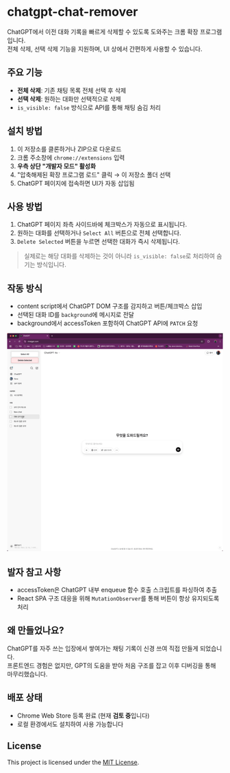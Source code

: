# chatgpt-chat-remover

ChatGPT에서 이전 대화 기록을 빠르게 삭제할 수 있도록 도와주는 크롬 확장 프로그램입니다.  
전체 삭제, 선택 삭제 기능을 지원하며, UI 상에서 간편하게 사용할 수 있습니다.

## 주요 기능

- **전체 삭제**: 기존 채팅 목록 전체 선택 후 삭제
- **선택 삭제**: 원하는 대화만 선택적으로 삭제
- `is_visible: false` 방식으로 API를 통해 채팅 숨김 처리

## 설치 방법

1. 이 저장소를 클론하거나 ZIP으로 다운로드  
2. 크롬 주소창에 `chrome://extensions` 입력  
3. **우측 상단 "개발자 모드" 활성화**  
4. "압축해제된 확장 프로그램 로드" 클릭 → 이 저장소 폴더 선택  
5. ChatGPT 페이지에 접속하면 UI가 자동 삽입됨

## 사용 방법

1. ChatGPT 페이지 좌측 사이드바에 체크박스가 자동으로 표시됩니다.
2. 원하는 대화를 선택하거나 `Select All` 버튼으로 전체 선택합니다.
3. `Delete Selected` 버튼을 누르면 선택한 대화가 즉시 삭제됩니다.

> 실제로는 해당 대화를 삭제하는 것이 아니라 `is_visible: false`로 처리하여 숨기는 방식입니다.

## 작동 방식

- content script에서 ChatGPT DOM 구조를 감지하고 버튼/체크박스 삽입
- 선택된 대화 ID를 `background`에 메시지로 전달
- background에서 accessToken 포함하여 ChatGPT API에 `PATCH` 요청

![chatgpt-chat-remover 시연](demo.gif)

## 발자 참고 사항

- accessToken은 ChatGPT 내부 enqueue 함수 호출 스크립트를 파싱하여 추출
- React SPA 구조 대응을 위해 `MutationObserver`를 통해 버튼이 항상 유지되도록 처리

## 왜 만들었나요?

ChatGPT를 자주 쓰는 입장에서 쌓여가는 채팅 기록이 신경 쓰여 직접 만들게 되었습니다.  
프론트엔드 경험은 없지만, GPT의 도움을 받아 처음 구조를 잡고 이후 디버깅을 통해 마무리했습니다.

## 배포 상태

- Chrome Web Store 등록 완료 (현재 **검토 중**입니다)
- 로컬 환경에서도 설치하여 사용 가능합니다

## License

This project is licensed under the [MIT License](LICENSE).
